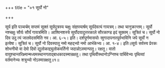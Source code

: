 +++
title = "०१ सूर्यो नो"

+++

सूर्य इति पञ्चर्चम् सप्तमं सूक्तं सूर्यपुत्रस्य चक्षुः संज्ञस्यार्षम् सूर्यदेवत्यं गायत्रम्। तथा चानुक्रान्तम्। सूर्यो नश्चक्षुः सौर्यः सौर्यं गायत्रमिति। आश्विनशस्त्रे सूर्योदयादुत्तरकाले सौरकाण्ड इदं सूक्तम्। सूत्रितं च। सूर्यो नो दिव उदु त्यं जातवेदसमिति नव। आ. ६-५। इति। दर्शपूर्णमासयोः स्रुगादापनात्पूर्वभाविनि जपे सूर्यो न इत्येषा। सूत्रितं च। सूर्यो नो दिवस्पातु नमो महद्भ्यो नमो आर्भकेभ्यः। आ. १-४। इति॥सूर्यः सर्वस्य प्रेरकः शोभनीयो वा देवो दिवो द्युलोकाद्द्युलोकवर्तिनो जदान्नोऽस्मान्पातु। रक्षतु। वातो वायुश्चान्तरिक्ष्मान्मध्यमस्थानगताद्बाधकादस्मान्रक्षतु। तथा पृथिवीस्थानोऽग्निश्च पार्थिवेभ्यः पृथिव्यां वर्तमानेभ्यः शत्रुभ्यो नोऽस्मान्रक्षतु॥१॥